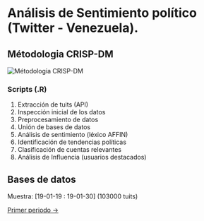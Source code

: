 # Análisis de Sentimiento político (Twitter - Venezuela).
## Métodologia CRISP-DM


![Métodologia CRISP-DM](https://github.com/freddyvillabona/Sentiment-Analysis/blob/master/figures/crisp-dm.jpg)

### Scripts (.R)
1) Extracción de tuits (API)
2) Inspección inicial de los datos
3) Preprocesamiento de datos
4) Unión de bases de datos 
5) Análisis de sentimiento (léxico AFFIN) 
6) Identificación de tendencias políticas 
7) Clasificación de cuentas relevantes
8) Análisis de Influencia (usuarios destacados)


## Bases de datos

Muestra: [19-01-19 : 19-01-30] (103000 tuits) 


[Primer periodo ->](https://drive.google.com/open?id=1e4nnXCccfPPCm-AIncUJnaJvoeq4GImg)
